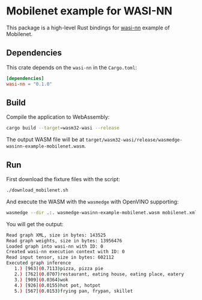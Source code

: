 # Mobilenet example for WASI-NN

This package is a high-level Rust bindings for [wasi-nn] example of Mobilenet.

[wasi-nn]: https://github.com/WebAssembly/wasi-nn

## Dependencies

This crate depends on the `wasi-nn` in the `Cargo.toml`:

```toml
[dependencies]
wasi-nn = "0.1.0"
```

## Build

Compile the application to WebAssembly:

```bash
cargo build --target=wasm32-wasi --release
```

The output WASM file will be at `target/wasm32-wasi/release/wasmedge-wasinn-example-mobilenet.wasm`.

## Run

First download the fixture files with the script:

```bash
./download_mobilenet.sh
```

And execute the WASM with the `wasmedge` with OpenVINO supporting:

```bash
wasmedge --dir .:. wasmedge-wasinn-example-mobilenet.wasm mobilenet.xml mobilenet.bin tensor-1x224x224x3-f32.bgr
```

You will get the output:

```bash
Read graph XML, size in bytes: 143525
Read graph weights, size in bytes: 13956476
Loaded graph into wasi-nn with ID: 0
Created wasi-nn execution context with ID: 0
Read input tensor, size in bytes: 602112
Executed graph inference
   1.) [963](0.7113)pizza, pizza pie
   2.) [762](0.0707)restaurant, eating house, eating place, eatery
   3.) [909](0.0364)wok
   4.) [926](0.0155)hot pot, hotpot
   5.) [567](0.0153)frying pan, frypan, skillet
```

